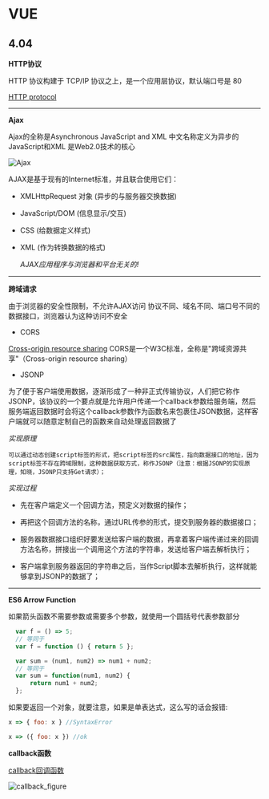 # VUE

## 4.04

**HTTP协议**

HTTP 协议构建于 TCP/IP 协议之上，是一个应用层协议，默认端口号是 80

[HTTP protocol](https://hit-alibaba.github.io/interview/basic/network/HTTP.html)

***

**Ajax**

Ajax的全称是Asynchronous JavaScript and XML 中文名称定义为异步的JavaScript和XML 是Web2.0技术的核心

![Ajax](https://www.runoob.com/wp-content/uploads/2013/09/ajax-yl.png)

AJAX是基于现有的Internet标准，并且联合使用它们：

  - XMLHttpRequest 对象 (异步的与服务器交换数据)

  - JavaScript/DOM (信息显示/交互)

  - CSS (给数据定义样式)

  - XML (作为转换数据的格式)

    *AJAX应用程序与浏览器和平台无关的!*

***

**跨域请求**

由于浏览器的安全性限制，不允许AJAX访问 协议不同、域名不同、端口号不同的 数据接口，浏览器认为这种访问不安全

- CORS

[Cross-origin resource sharing](https://www.ruanyifeng.com/blog/2016/04/cors.html)
CORS是一个W3C标准，全称是"跨域资源共享"（Cross-origin resource sharing）

- JSONP

为了便于客户端使用数据，逐渐形成了一种非正式传输协议，人们把它称作JSONP，该协议的一个要点就是允许用户传递一个callback参数给服务端，然后服务端返回数据时会将这个callback参数作为函数名来包裹住JSON数据，这样客户端就可以随意定制自己的函数来自动处理返回数据了

_实现原理_

    可以通过动态创建script标签的形式，把script标签的src属性，指向数据接口的地址，因为script标签不存在跨域限制，这种数据获取方式，称作JSONP（注意：根据JSONP的实现原理，知晓，JSONP只支持Get请求）；

_实现过程_

  - 先在客户端定义一个回调方法，预定义对数据的操作；

  - 再把这个回调方法的名称，通过URL传参的形式，提交到服务器的数据接口；

  - 服务器数据接口组织好要发送给客户端的数据，再拿着客户端传递过来的回调方法名称，拼接出一个调用这个方法的字符串，发送给客户端去解析执行；

  - 客户端拿到服务器返回的字符串之后，当作Script脚本去解析执行，这样就能够拿到JSONP的数据了；

***

**ES6 Arrow Function**

如果箭头函数不需要参数或需要多个参数，就使用一个圆括号代表参数部分

  ```js
    var f = () => 5;
    // 等同于
    var f = function () { return 5 };

    var sum = (num1, num2) => num1 + num2;
    // 等同于
    var sum = function(num1, num2) {
        return num1 + num2;
    };
  ```

如果要返回一个对象，就要注意，如果是单表达式，这么写的话会报错:
  ```js
  x => { foo: x } //SyntaxError
  ```
  ```js
  x => ({ foo: x }) //ok
  ```

**callback函数**

[callback回调函数](https://www.zhihu.com/question/19801131)

![callback_figure](https://pic4.zhimg.com/80/0ef3106510e2e1630eb49744362999f8_720w.jpg)

